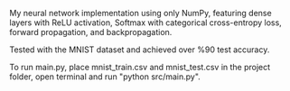 My neural network implementation using only NumPy, featuring dense layers with ReLU activation, Softmax with categorical cross-entropy loss, forward propagation, and backpropagation.

Tested with the MNIST dataset and achieved over %90 test accuracy. 

To run main.py, place mnist_train.csv and mnist_test.csv in the project folder, open terminal and run "python src/main.py".